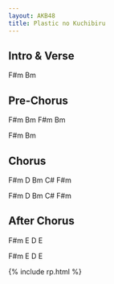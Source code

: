 ```yaml
---
layout: AKB48
title: Plastic no Kuchibiru
---
```

## Intro & Verse 
F#m Bm 

## Pre-Chorus 
F#m Bm F#m Bm 

F#m Bm 

## Chorus 
F#m D Bm C# F#m 

F#m D Bm C# F#m 

## After Chorus 
F#m E D E 

F#m E D E 

{% include rp.html %}
